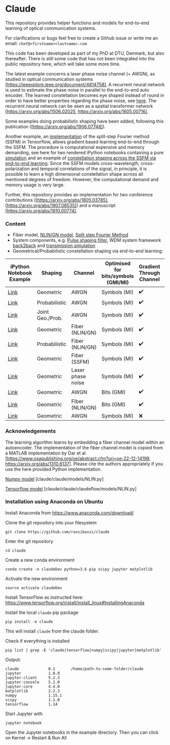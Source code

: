 # Claude
This repository provides helper functions and models for end-to-end learning of optical communication systems.

For clarifications or bugs feel free to create a Github issue or write me an email: `chef@<firstname><lastname>.com`

This code has been developed as part of my PhD at DTU, Denmark, but also thereafter. There is still some code that has not been integrated into the public repository here, which will take some more time.

The latest example concerns a laser phase noise channel (+ AWGN), as studied in optical communication systems [https://ieeexplore.ieee.org/document/4814758]. A recurrent neural network is used to estimate the phase noise in parallel to the end-to-end auto encoder. The learned constellation becomes eye shaped instead of round in order to have better properties regarding the phase noise, see [here](). The recurrent neural network can be seen as a spatial transformer network [https://arxiv.org/abs/1506.02025, https://arxiv.org/abs/1605.00716]. 

Some examples doing probabilistic shaping have been added, following this publication ([https://arxiv.org/abs/1906.07748]).

Another example, an [implementation](examples/tf_wdmSystem-learning.ipynb) of the split-step Fourier method (SSFM) in Tensorflow, allows gradient based learning end-to-end through the SSFM. The procedure is computational expensive and memory demanding, see here for two rendered iPython notebooks containing a pure [simulation](https://nbviewer.jupyter.org/github/Rassibassi/claude/blob/master/examples/tf_wdmSystem.html) and an example of [constellation shaping across the SSFM via end-to-end learning](https://nbviewer.jupyter.org/github/Rassibassi/claude/blob/master/examples/tf_wdmSystem-learning.html). Since the SSFM models cross-wavelength, cross-polarization and temporal correlations of the signal, in principle, it is possible to learn a high dimensional constellation shape across all mentioned degrees of freedom. However, the computational demand and memory usage is very large.

Further, this repository provides an implementation for two conference contributions ([https://arxiv.org/abs/1805.03785], [https://arxiv.org/abs/1907.08535]) and a manuscript [https://arxiv.org/abs/1810.00774].

### Content
- Fiber model, [NLIN/GN model](examples/np_NLINmodel.ipynb), [Split step Fourier Method](claude/claude/claudeflow/models/SSFstatic.py)
- System components, e.g. [Pulse shaping filter](examples/tf_pulseshaperB2B.ipynb), WDM system framework [back2back](examples/tf_wdmSystemB2B.ipynb) and [transmission simulation](examples/tf_wdmSystem.ipynb)
- Geometrical/Probabilistic constellation shaping via end-to-end learning:

|iPython Notebook Example | Shaping | Channel | Optimised for bits/symbols (GMI/MI) | Gradient Through Channel | Reference |
|---|---|---|---|---|---|
[Link](examples/tf_AutoEncoderForGeometricShapingAndAwgn.ipynb) | Geometric | AWGN | Symbols (MI) | :heavy_check_mark: | ---
[Link](examples/tf_AutoEncoderForProbabilisticShapingAndAwgn.ipynb) | Probabilistic | AWGN | Symbols (MI) | :heavy_check_mark: | [Arxiv](https://arxiv.org/abs/1906.07748)
[Link](examples/tf_AutoEncoderForJointGeoProbShapingAndAwgn.ipynb) | Joint Geo./Prob. | AWGN | Symbols (MI) | :heavy_check_mark: | [Arxiv](https://arxiv.org/abs/1906.07748)
[Link](examples/tf_AutoEncoderForGeometricShapingAndNlinModel.ipynb) | Geometric | Fiber (NLIN/GN)	| Symbols (MI) | :heavy_check_mark: | [Arxiv 1](https://arxiv.org/abs/1805.03785), [Arxiv 2](https://arxiv.org/abs/1810.00774)
[Link](examples/tf_AutoEncoderForProbabilisticShapingAndNlinModel.ipynb) | Probabilistic | Fiber (NLIN/GN) | Symbols (MI) | :heavy_check_mark: | ---
[Link](examples/tf_wdmSystem-learning.ipynb) | Geometric | Fiber (SSFM)| Symbols (MI) | :heavy_check_mark: | ---
[Link](examples/tf_AutoEncoderForGeometricShapingAndLaserphasenoise.ipynb) | Geometric | Laser phase noise| Symbols (MI) | :heavy_check_mark: | ---
[Link](examples/tf_AutoEncoderForGeometricShapingAwgnGmi.ipynb) | Geometric | AWGN | Bits (GMI) | :heavy_check_mark: | ---
[Link](examples/tf_AutoEncoderForGeometricShapingNlinGmi.ipynb) | Geometric | Fiber (NLIN/GN)	| Bits (GMI) | :heavy_check_mark: | [Arxiv](https://arxiv.org/abs/1907.08535)
[Link](examples/tf_AutoEncoderForGeometricShapingAndBlindAwgn.ipynb) | Geometric | AWGN | Symbols (MI) | :x: | [Arxiv](https://arxiv.org/abs/1804.02276)

### Acknowledgements
The learning algorithm learns by embedding a fiber channel model within an autoencoder. The implementation of the fiber channel model is copied from a MATLAB implementation by Dar et al. [https://www.osapublishing.org/oe/abstract.cfm?uri=oe-22-12-14199, https://arxiv.org/abs/1310.6137]. Please cite the authors appropriately if you use the here provided Python implementation.

[Numpy model](claude/claude/models/NLIN.py) [claude/claude/models/NLIN.py]

[Tensorflow model](claude/claude/claudeflow/models/NLIN.py) [claude/claude/claudeflow/models/NLIN.py]

### Installation using Anaconda on Ubuntu
Install Anaconda from https://www.anaconda.com/download/

Clone the git repository into your filesystem
```
git clone https://github.com/rassibassi/claude
```
Enter the git repository
```
cd claude
```
Create a new conda environment
```
conda create -n claudeDev python=3.6 pip scipy jupyter matplotlib
```
Activate the new environment
```
source activate claudeDev
```
Install TensorFlow as instructed here: https://www.tensorflow.org/install/install_linux#InstallingAnaconda

Install the local `claude` pip package
```
pip install -e claude
```
This will install `claude` from the claude folder.

Check if everything is installed
```
pip list | grep -E 'claude|tensorflow|numpy|scipy|jupyter|matplotlib'
```
Output:
```
claude             0.1       /home/path-to-some-folder/claude
jupyter            1.0.0     
jupyter-client     5.2.3     
jupyter-console    5.2.0     
jupyter-core       4.4.0     
matplotlib         2.2.3     
numpy              1.15.1    
scipy              1.1.0     
tensorflow         1.14
```

Start Jupyter with
```
jupyter notebook
```

Open the Jupyter notebooks in the example directory.
Then you can click on Kernel -> Restart & Run All




